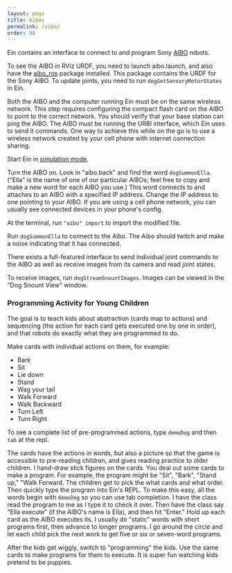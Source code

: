 ```yaml
---
layout: page
title: Aibos
permalink: /aibo/
order: 98
---
```


Ein contains an interface to connect to and program Sony [AIBO](https://en.wikipedia.org/wiki/AIBO) robots.

To see the AIBO in RViz URDF, you need to launch aibo.launch, and also
have the [aibo_ros](https://github.com/dkotfis/aibo_ros) package
installed.  This package contains the URDF for the Sony AIBO.  To
update joints, you need to run `dogGetSensoryMotorStates` in Ein.


Both the AIBO and the computer running Ein must be on the same
wireless network.  This step requires configuring the compact flash
card on the AIBO to point to the correct network.  You should verify
that your base station can ping the AIBO.  The AIBO must be running
the URBI interface, which Ein uses to send it commands.  One way to
achieve this while on the go is to use a wireless network created by
your cell phone with internet connection sharing.

Start Ein in [simulation mode](../simulation).


Turn the AIBO on.  Look in "aibo.back" and find the word
`dogSummonElla`.  ("Ella" is the name of one of our particular AIBOs;
feel free to copy and make a new word for each AIBO you use.)  This
word connects to and attaches to an AIBO with a specified IP address.
Change the IP address to one pointing to your AIBO.  If you are using
a cell phone network, you can usually see connected devices in your
phone's config.

At the terminal, run `"aibo" import` to import the modified file.

Run `dogSummonElla` to connect to the Aibo.  The Aibo should twitch
and make a noise indicating that it has connected.

There exists a full-featured interface to send individual joint
commands to the AIBO as well as receive images from its camera and read joint states.

To receive images, run `dogStreamSnountImages`.  Images can be viewed
in the "Dog Snount View" window.




### Programming Activity for Young Children

The goal is to teach kids about abstraction (cards map to actions) and
sequencing (the action for each card gets executed one by one in
order), and that robots do exactly what they are programmed to do.

Make cards with individual actions on them, for example:

* Bark
* Sit
* Lie down
* Stand
* Wag your tail
* Walk Forward
* Walk Backward
* Turn Left
* Turn Right

To see a complete list of pre-programmed actions, type `demoDog` and
then `tab` at the repl.

The cards have the actions in words, but also a picture so that the
game is accessible to pre-reading children, and gives reading practice
to older children.  I hand-draw stick figures on the cards.  You deal
out some cards to make a program.  For example, the program might be
"Sit", "Bark", "Stand up," "Walk Forward.  The children get to pick
the what cards and what order.  Then quickly type the program into
Ein's REPL.  To make this easy, all the words begin with `demoDog` so
you can use tab completion.  I have the class read the program to me
as I type it to check it over.  Then have the class say "Ella execute"
(if the AIBO's name is Ella), and then hit "Enter."  Hold up each card
as the AIBO executes its.  I usually do "static" words with short
programs first, then advance to longer programs.  I go around the
circle and let each child pick the next work to get five or six or
seven-word programs.  

After the kids get wiggly, switch to "programming" the kids.  Use the
same cards to make programs for them to execute.  It is super fun
watching kids pretend to be puppies.  
